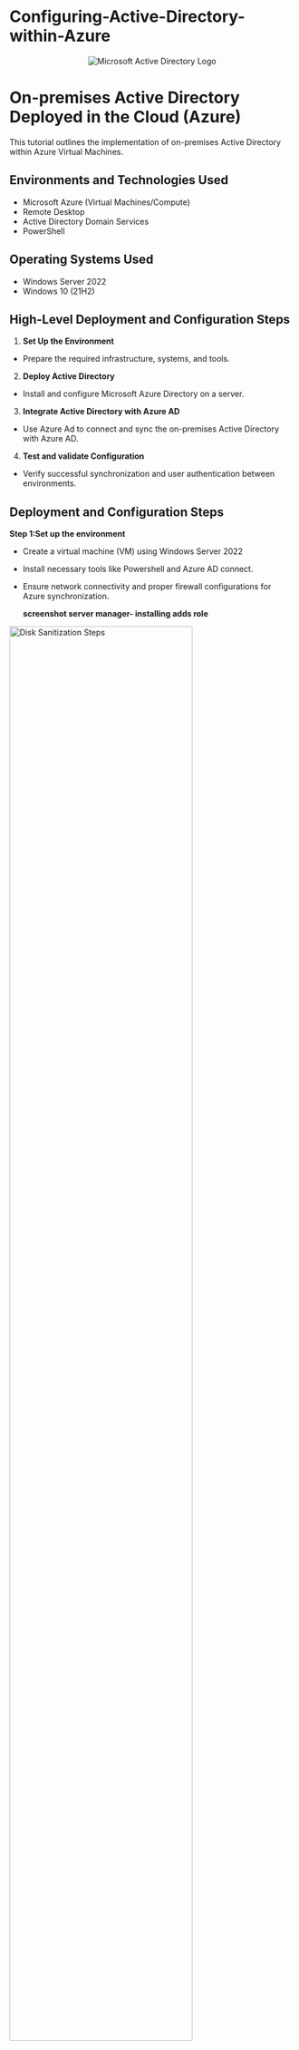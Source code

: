 # Configuring-Active-Directory-within-Azure
<p align="center">
<img src="https://i.imgur.com/pU5A58S.png" alt="Microsoft Active Directory Logo"/>
</p>

<h1>On-premises Active Directory Deployed in the Cloud (Azure)</h1>
This tutorial outlines the implementation of on-premises Active Directory within Azure Virtual Machines.<br />




<h2>Environments and Technologies Used</h2>

- Microsoft Azure (Virtual Machines/Compute)
- Remote Desktop
- Active Directory Domain Services
- PowerShell

<h2>Operating Systems Used </h2>

- Windows Server 2022
- Windows 10 (21H2)

<h2>High-Level Deployment and Configuration Steps</h2>

1. __Set Up the Environment__
- Prepare the required infrastructure, systems, and tools.
2. __Deploy Active Directory__
- Install and configure Microsoft Azure Directory on a server.
3. __Integrate Active Directory with Azure AD__
- Use Azure Ad to connect and sync the on-premises Active Directory with Azure AD.
4. __Test and validate Configuration__
- Verify successful synchronization and user authentication between environments. 
     


<h2>Deployment and Configuration Steps</h2>

__Step 1:Set up the environment__ 
* Create a virtual machine (VM) using Windows Server 2022
*  Install necessary tools like Powershell and Azure AD connect.
*  Ensure network connectivity and proper firewall configurations for Azure synchronization.


    **screenshot server manager- installing adds role**
  
<img src="https://i.imgur.com/DJmEXEB.png" height="80%" width="80%" alt="Disk Sanitization Steps"/>


__Step 2: Deploy Active Directory__
*  Install the Active Directory Domain Services (AD DS) role on the server.
*  Promote the server to a domain controller.
*  create organizational units (OU's), users, and groups for role management.





<img src="https://i.imgur.com/DJmEXEB.png" height="80%" width="80%" alt="Disk Sanitization Steps"/>

__Step 3: Integrate Active Directory with Azure AD__
* Install and configure Azure AD Connect on the domain controller.
* Select synchronization options
*  Configure filters to limit which objects are synced. 
* Verify Synchronization of users, groups, and attributes in the Azure Portal.

<img src="https://i.imgur.com/DJmEXEB.png" height="80%" width="80%" alt="Disk Sanitization Steps"/>


__Step 4: Test and Validate Configuration
* Log in to Azure Ad with on-premise AD credentials to confirm synchronization.
* Validate users and groups appear in Azure Ad as expected
* Test any additional functionality, such as SSO or MFA, if implemented.

  <img src="https://i.imgur.com/DJmEXEB.png" height="80%" width="80%" alt="Disk Sanitization Steps"/>
  <br />

<p>
<img src="https://i.imgur.com/DJmEXEB.png" height="80%" width="80%" alt="Disk Sanitization Steps"/>
</p>
<p>
Lorem ipsum dolor sit amet, consectetur adipiscing elit, sed do eiusmod tempor incididunt ut labore et dolore magna aliqua. Ut enim ad minim veniam, quis nostrud exercitation ullamco laboris nisi ut aliquip ex ea commodo consequat. Duis aute irure dolor in reprehenderit in voluptate velit esse cillum dolore eu fugiat nulla pariatur.
</p>
<br />
